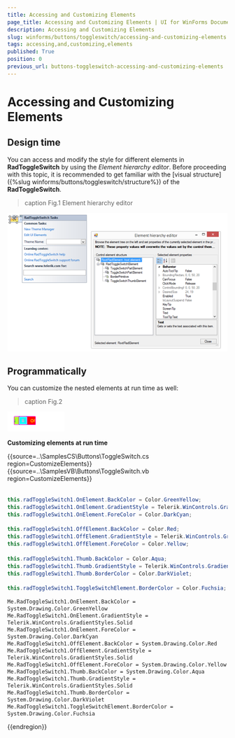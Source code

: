 ```yaml
---
title: Accessing and Customizing Elements
page_title: Accessing and Customizing Elements | UI for WinForms Documentation
description: Accessing and Customizing Elements
slug: winforms/buttons/toggleswitch/accessing-and-customizing-elements
tags: accessing,and,customizing,elements
published: True
position: 0
previous_url: buttons-toggleswitch-accessing-and-customizing-elements
---
```


# Accessing and Customizing Elements

## Design time

You can access and modify the style for different elements in __RadToggleSwitch__ by using the *Element hierarchy editor*. Before proceeding with this topic, it is recommended to get familiar with the [visual structure]({%slug winforms/buttons/toggleswitch/structure%}) of the __RadToggleSwitch__.
        
>caption Fig.1 Element hierarchy editor

![buttons-toggleswitch-accessing-and-customizing-elements 001](images/buttons-toggleswitch-accessing-and-customizing-elements001.png)

## Programmatically

You can customize the nested elements at run time as well:
>caption Fig.2

![buttons-toggleswitch-accessing-and-customizing-elements 002](images/buttons-toggleswitch-accessing-and-customizing-elements002.gif)

__Customizing elements at run time__



{{source=..\SamplesCS\Buttons\ToggleSwitch.cs region=CustomizeElements}} 
{{source=..\SamplesVB\Buttons\ToggleSwitch.vb region=CustomizeElements}} 

````C#
            
this.radToggleSwitch1.OnElement.BackColor = Color.GreenYellow;
this.radToggleSwitch1.OnElement.GradientStyle = Telerik.WinControls.GradientStyles.Solid;
this.radToggleSwitch1.OnElement.ForeColor = Color.DarkCyan;
            
this.radToggleSwitch1.OffElement.BackColor = Color.Red;
this.radToggleSwitch1.OffElement.GradientStyle = Telerik.WinControls.GradientStyles.Solid;
this.radToggleSwitch1.OffElement.ForeColor = Color.Yellow;
            
this.radToggleSwitch1.Thumb.BackColor = Color.Aqua;
this.radToggleSwitch1.Thumb.GradientStyle = Telerik.WinControls.GradientStyles.Solid;
this.radToggleSwitch1.Thumb.BorderColor = Color.DarkViolet;
            
this.radToggleSwitch1.ToggleSwitchElement.BorderColor = Color.Fuchsia;

````
````VB.NET
Me.RadToggleSwitch1.OnElement.BackColor = System.Drawing.Color.GreenYellow
Me.RadToggleSwitch1.OnElement.GradientStyle = Telerik.WinControls.GradientStyles.Solid
Me.RadToggleSwitch1.OnElement.ForeColor = System.Drawing.Color.DarkCyan
Me.RadToggleSwitch1.OffElement.BackColor = System.Drawing.Color.Red
Me.RadToggleSwitch1.OffElement.GradientStyle = Telerik.WinControls.GradientStyles.Solid
Me.RadToggleSwitch1.OffElement.ForeColor = System.Drawing.Color.Yellow
Me.RadToggleSwitch1.Thumb.BackColor = System.Drawing.Color.Aqua
Me.RadToggleSwitch1.Thumb.GradientStyle = Telerik.WinControls.GradientStyles.Solid
Me.RadToggleSwitch1.Thumb.BorderColor = System.Drawing.Color.DarkViolet
Me.RadToggleSwitch1.ToggleSwitchElement.BorderColor = System.Drawing.Color.Fuchsia

````

{{endregion}} 



